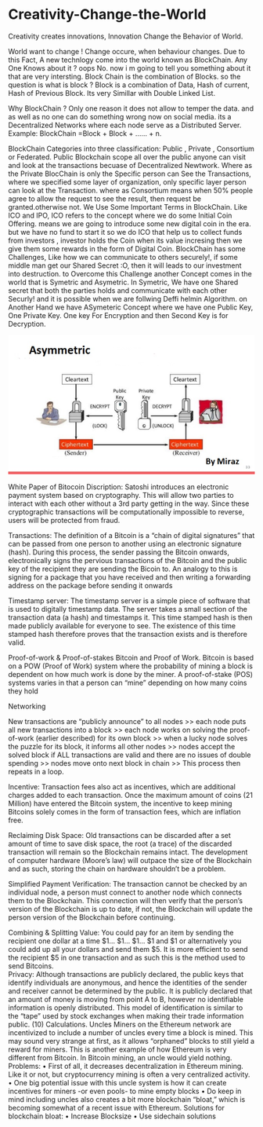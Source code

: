 # Creativity-Change-the-World
Creativity creates innovations, Innovation Change the Behavior of World.

World want to change ! Change occure, when behaviour changes. Due to this Fact, A new technlogy come into the world known as BlockChain.
Any One Knows about it ? 
oops No. now i m going to tell you something about it that are very intersting. Block Chain is the combination of Blocks. so the question is what is block ?
Block is a combination of Data, Hash of current, Hash of Previous Block. Its very Simillar with Double Linked List.

Why BlockChain ? 
Only one reason it does not allow to temper the data. and as well as no one can do something wrong now on social media. its a Decentralized Networks where each node serve as a Distributed Server.
Example: BlockChain =Block + Block + …… + n.

BlockChain Categories into three classification: Public , Private , Consortium or Federated. Public Blockchain scope all over the public anyone can visit and look at the transactions becuase of Decentralized Newtwork.
Where as the Private BlocChain is only the Specific person can See the Transactions, where we specified some layer of organization, only specific layer person can look at the Transaction.
where as Consortium means when 50% people agree to allow the request to see the result, then request be granted.otherwise not.
We Use Some Important Terms in BlockChain. Like ICO and IPO, ICO refers to the concept where we do some Initial Coin Offering. means we are going to introduce some new digital coin in the era. but we have no fund to start it so we do ICO that help us to collect funds from investors , investor holds the Coin when its value incresing then we give them some rewards in the form of Digital Coin.
BlockChain has some Challenges, Like how we can communicate to others securely!, if some middle man get our Shared Secret :O, then it will leads to our investment into destruction.
to Overcome this Challenge another Concept comes in the world that is Symetric and Asymetric. 
In Symetric, We have one Shared secret that both the parties holds and communicate with each other Securly! and it is possible when we are follwing Deffi helmin Algorithm.
on Another Hand we have ASymeteric Concept where we have one Public Key, One Private Key. One key For Encryption and then Second Key is for Decryption.


![center](./blockchain-bitcoin-33-638.jpg)

White Paper of Bitocoin Discription:
Satoshi introduces an electronic payment system based on cryptography. This will allow two parties to interact with each other without a 3rd party getting in the way. Since these cryptographic transactions will be computationally impossible to reverse, users will be protected from fraud.

Transactions:
The definition of a Bitcoin is a “chain of digital signatures” that can be passed from one person to another using an electronic signature (hash). During this process, the sender passing the Bitcoin onwards, electronically signs the pervious transactions of the Bitcoin and the public key of the recipient they are sending the Bicoin to. 
An analogy to this is signing for a package that you have received and then writing a forwarding address on the package before sending it onwards

Timestamp server:
The timestamp server is a simple piece of software that is used to digitally timestamp data. The server takes a small section of the transaction data (a hash) and timestamps it. This time stamped hash is then made publicly available for everyone to see. The existence of this time stamped hash therefore proves that the transaction exists and is therefore valid.  

Proof-of-work & Proof-of-stakes
Bitcoin and Proof of Work. Bitcoin is based on a POW (Proof of Work) system where the probability of mining a block is dependent on how much work is done by the miner. A proof-of-stake (POS) systems varies in that a person can “mine” depending on how many coins they hold

 Networking
 
New transactions are “publicly announce” to all nodes >> each node puts all new transactions into a block >> each node works on solving the proof-of-work (earlier described) for its own block >> when a lucky node solves the puzzle for its block, it informs all other nodes >> nodes accept the solved block if ALL transactions are valid and there are no issues of double spending >> nodes move onto next block in chain >> This process then repeats in a loop.

Incentive:
Transaction fees also act as incentives, which are additional charges added to each transaction. Once the maximum amount of coins (21 Million) have entered the Bitcoin system, the incentive to keep mining Bitcoins solely comes in the form of transaction fees, which are inflation free.  

Reclaiming Disk Space:
Old transactions can be discarded after a set amount of time to save disk space, the root (a trace) of the discarded transaction will remain so the Blockchain remains intact. 
The development of computer hardware (Moore’s law) will outpace the size of the Blockchain and as such, storing the chain on hardware shouldn’t be a problem.   

Simplified Payment Verification:
The transaction cannot be checked by an individual node, a person must connect to another node which connects them to the Blockchain. This connection will then verify that the person’s version of the Blockchain is up to date, if not, the Blockchain will update the person version of the Blockchain before continuing.  

Combining & Splitting Value:
You could pay for an item by sending the recipient one dollar at a time $1... $1... $1... $1 and $1 or alternatively you could add up all your dollars and send them $5. It is more efficient to send the recipient $5 in one transaction and as such this is the method used to send Bitcoins.    
Privacy:
Although transactions are publicly declared, the public keys that identify individuals are anonymous, and hence the identities of the sender and receiver cannot be determined by the public. It is publicly declared that an amount of money is moving from point A to B, however no identifiable information is openly distributed. This model of identification is similar to the “tape” used by stock exchanges when making their trade information public.
(10) Calculations. 
Uncles
Miners on the Ethereum network are incentivized to include a number of uncles every time a block is mined. This may sound very strange at first, as it allows “orphaned” blocks to still yield a reward for miners. This is another example of how Ethereum is very different from Bitcoin. In Bitcoin mining, an uncle would yield nothing.
Problems:
•	First of all, it decreases decentralization in Ethereum mining. Like it or not, but cryptocurrency mining is often a very centralized activity. 
•	One big potential issue with this uncle system is how it can create incentives for miners -or even pools- to mine empty blocks
•	Do keep in mind including uncles also creates a bit more blockchain “bloat,” which is becoming somewhat of a recent issue with Ethereum.
Solutions for blockchain bloat:
•	Increase Blocksize
•	Use sidechain solutions









